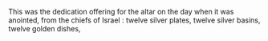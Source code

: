 This was the dedication offering for the altar on the day when it was anointed, from the chiefs of Israel : twelve silver plates, twelve silver basins, twelve golden dishes,
